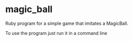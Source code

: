 # magic_ball
Ruby program for a simple game that imitates a MagicBall.

To use the program just run it in a command line
